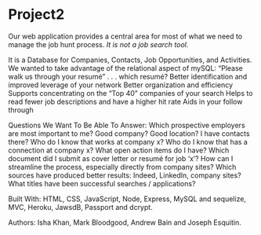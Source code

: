 # Project2

Our web application provides a central area for most of what we need to manage the job hunt process. 
_It is not a job search tool._

It is a Database for Companies, Contacts, Job Opportunities, and Activities.
We wanted to take advantage of the relational aspect of mySQL: “Please walk us through your resumé” . . . which resumé?
Better identification and improved leverage of your network
Better organization and efficiency
Supports concentrating on the “Top 40” companies of your search
Helps to read fewer job descriptions and have a higher hit rate
Aids in your follow through

Questions We Want To Be Able To Answer:
Which prospective employers are most important to me?
Good company?
Good location?
I have contacts there?
Who do I know that works at company x?
Who do I know that has a connection at company x?
What open action items do I have?
Which document did I submit as cover letter or resumé for job ‘x’?
How can I streamline the process, especially directly from company sites?
Which sources have produced better results: Indeed, LinkedIn, company sites?
What titles have been successful searches / applications?

Built With:
HTML, CSS, JavaScript, Node, Express, MySQL and sequelize, MVC, Heroku, JawsdB, Passport and dcrypt.

Authors:
Isha Khan, Mark Bloodgood, Andrew Bain and Joseph Esquitin.
